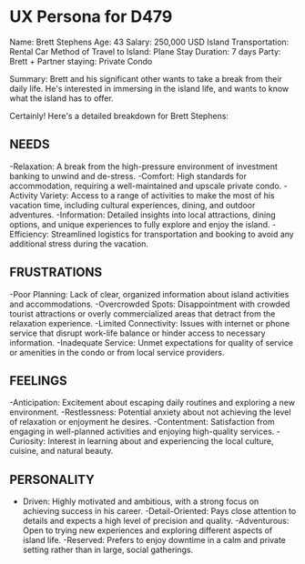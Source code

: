 # UX Persona for D479

Name: Brett Stephens
Age: 43
Salary: 250,000 USD
Island Transportation: Rental Car
Method of Travel to Island: Plane
Stay Duration: 7 days
Party: Brett + Partner
staying: Private Condo


Summary: Brett and his significant other wants to take a break from their daily life. He's interested in immersing in the island life, and wants to know what the island has to offer. 

Certainly! Here's a detailed breakdown for Brett Stephens:

## NEEDS
-Relaxation: A break from the high-pressure environment of investment banking to unwind and de-stress.
-Comfort: High standards for accommodation, requiring a well-maintained and upscale private condo.
-Activity Variety: Access to a range of activities to make the most of his vacation time, including cultural experiences, dining, and outdoor adventures.
-Information: Detailed insights into local attractions, dining options, and unique experiences to fully explore and enjoy the island.
-Efficiency: Streamlined logistics for transportation and booking to avoid any additional stress during the vacation.

## FRUSTRATIONS
-Poor Planning: Lack of clear, organized information about island activities and accommodations.
-Overcrowded Spots: Disappointment with crowded tourist attractions or overly commercialized areas that detract from the relaxation experience.
-Limited Connectivity: Issues with internet or phone service that disrupt work-life balance or hinder access to necessary information.
-Inadequate Service: Unmet expectations for quality of service or amenities in the condo or from local service providers.

## FEELINGS 
-Anticipation: Excitement about escaping daily routines and exploring a new environment.
-Restlessness: Potential anxiety about not achieving the level of relaxation or enjoyment he desires.
-Contentment: Satisfaction from engaging in well-planned activities and enjoying high-quality services.
-Curiosity: Interest in learning about and experiencing the local culture, cuisine, and natural beauty.

## PERSONALITY
- Driven: Highly motivated and ambitious, with a strong focus on achieving success in his career.
-Detail-Oriented: Pays close attention to details and expects a high level of precision and quality.
-Adventurous: Open to trying new experiences and exploring different aspects of island life.
-Reserved: Prefers to enjoy downtime in a calm and private setting rather than in large, social gatherings.